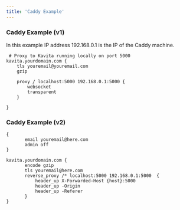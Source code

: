 ```yaml
---
title: 'Caddy Example'
---
```


### Caddy Example (v1)
In this example IP address 192.168.0.1 is the IP of the Caddy machine.
```
 # Proxy to Kavita running locally on port 5000
kavita.yourdomain.com {
	tls youremail@youremail.com
	gzip

    proxy / localhost:5000 192.168.0.1:5000 {
        websocket
        transparent
    }

}
 ```
 
 ### Caddy Example (v2)
 ```
{
        email youremail@here.com
        admin off
}

kavita.yourdomain.com {
        encode gzip
        tls youremail@here.com
        reverse_proxy /* localhost:5000 192.168.0.1:5000  {
            header_up X-Forwarded-Host {host}:5000
            header_up -Origin
            header_up -Referer
        }
}
```